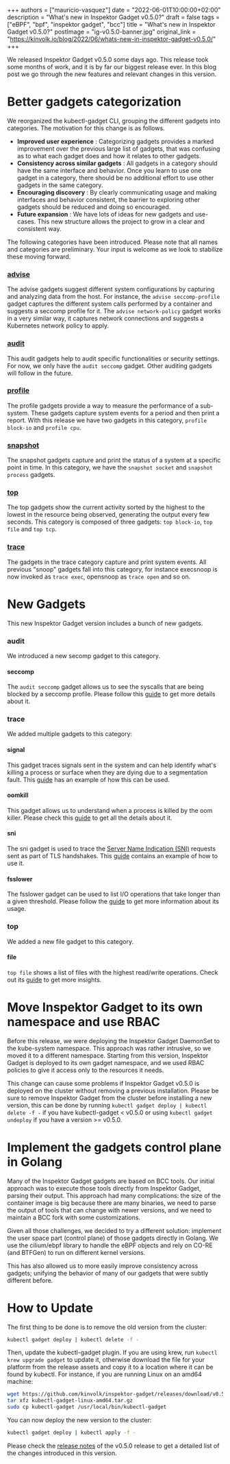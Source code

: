 +++
authors = ["mauricio-vasquez"]
date = "2022-06-01T10:00:00+02:00"
description = "What's new in Inspektor Gadget v0.5.0?"
draft = false
tags = ["eBPF", "bpf", "inspektor gadget", "bcc"]
title = "What's new in Inspektor Gadget v0.5.0?"
postImage = "ig-v0.5.0-banner.jpg"
original_link = "https://kinvolk.io/blog/2022/06/whats-new-in-inspektor-gadget-v0.5.0/"
+++

We released Inspektor Gadget v0.5.0 some days ago. This release took
some months of work, and it is by far our biggest release ever. In this
blog post we go through the new features and relevant changes in this
version.

# Better gadgets categorization

We reorganized the kubectl-gadget CLI, grouping the different gadgets
into categories. The motivation for this change is as follows.

- **Improved user experience** : Categorizing gadgets provides a marked
  improvement over the previous large list of gadgets, that was
  confusing as to what each gadget does and how it relates to other
  gadgets.
- **Consistency across similar gadgets** : All gadgets in a category
  should have the same interface and behavior. Once you learn to use one
  gadget in a category, there should be no additional effort to use
  other gadgets in the same category.
- **Encouraging discovery** : By clearly communicating usage and making
  interfaces and behavior consistent, the barrier to exploring other
  gadgets should be reduced and doing so encouraged.
- **Future expansion** : We have lots of ideas for new gadgets and
  use-cases. This new structure allows the project to grow in a clear
  and consistent way.

The following categories have been introduced. Please note that all
names and categories are preliminary. Your input is welcome as we look
to stabilize these moving forward.

### [advise](https://kinvolk.io/docs/inspektor-gadget/latest/guides/advise/)

The advise gadgets suggest different system configurations by capturing
and analyzing data from the host. For instance, the `advise
seccomp-profile` gadget captures the different system calls performed by
a container and suggests a seccomp profile for it. The `advise
network-policy` gadget works in a very similar way, it captures network
connections and suggests a Kubernetes network policy to apply.

### [audit](https://kinvolk.io/docs/inspektor-gadget/latest/guides/audit/)

This audit gadgets help to audit specific functionalities or security
settings. For now, we only have the `audit seccomp` gadget. Other auditing
gadgets will follow in the future.

### [profile](https://kinvolk.io/docs/inspektor-gadget/latest/guides/profile/)

The profile gadgets provide a way to measure the performance of a
sub-system. These gadgets capture system events for a period and then
print a report. With this release we have two gadgets in this category,
`profile block-io` and `profile cpu`.

### [snapshot](https://kinvolk.io/docs/inspektor-gadget/latest/guides/snapshot/)

The snapshot gadgets capture and print the status of a system at a
specific point in time. In this category, we have the `snapshot socket`
and `snapshot process` gadgets.

### [top](https://kinvolk.io/docs/inspektor-gadget/latest/guides/top/)

The top gadgets show the current activity sorted by the highest to the
lowest in the resource being observed, generating the output every few
seconds. This category is composed of three gadgets: `top block-io`, `top
file` and `top tcp`.

### [trace](https://kinvolk.io/docs/inspektor-gadget/latest/guides/trace/)

The gadgets in the trace category capture and print system events. All
previous "snoop" gadgets fall into this category, for instance execsnoop
is now invoked as `trace exec`, opensnoop as `trace open` and so on.

# New Gadgets

This new Inspektor Gadget version includes a bunch of new gadgets.

### audit

We introduced a new secomp gadget to this category.

#### seccomp

The `audit seccomp` gadget allows us to see the syscalls that are being
blocked by a seccomp profile. Please follow this
[guide](https://kinvolk.io/docs/inspektor-gadget/latest/guides/audit/seccomp.md)
to get more details about it.

### trace

We added multiple gadgets to this category:

#### signal

This gadget traces signals sent in the system and can help identify
what's killing a process or surface when they are dying due to a
segmentation fault. This
[guide](https://kinvolk.io/docs/inspektor-gadget/latest/guides/trace/signal.md)
has an example of how this can be used.

#### oomkill

This gadget allows us to understand when a process is killed by the oom
killer. Please check this
[guide](https://kinvolk.io/docs/inspektor-gadget/latest/guides/trace/oomkill.md)
to get all the details about it.

#### sni

The sni gadget is used to trace the [Server Name Indication
(SNI)](https://en.wikipedia.org/wiki/Server_Name_Indication) requests
sent as part of TLS handshakes. This
[guide](https://kinvolk.io/docs/inspektor-gadget/latest/guides/trace/sni.md)
contains an example of how to use it.

#### fsslower

The fsslower gadget can be used to list I/O operations that take longer
than a given threshold. Please follow the
[guide](https://kinvolk.io/docs/inspektor-gadget/latest/guides/trace/fsslower.md)
to get more information about its usage.

### top

We added a new file gadget to this category.

#### file

`top file` shows a list of files with the highest read/write operations.
Check out its
[guide](https://kinvolk.io/docs/inspektor-gadget/latest/guides/top/file.md)
to get more insights.

# Move Inspektor Gadget to its own namespace and use RBAC

Before this release, we were deploying the Inspektor Gadget DaemonSet to
the kube-system namespace. This approach was rather intrusive, so we
moved it to a different namespace. Starting from this version, Inspektor
Gadget is deployed to its own gadget namespace, and we used RBAC
policies to give it access only to the resources it needs.

This change can cause some problems if Inspektor Gadget v0.5.0 is
deployed on the cluster without removing a previous installation. Please
be sure to remove Inspektor Gadget from the cluster before installing a
new version, this can be done by running `kubectl gadget deploy |
kubectl delete -f -` if you have kubectl-gadget < v0.5.0 or using
`kubectl gadget undeploy` if you have a version >= v0.5.0.

# Implement the gadgets control plane in Golang

Many of the Inspektor Gadget gadgets are based on BCC tools. Our initial
approach was to execute those tools directly from Inspektor Gadget,
parsing their output. This approach had many complications: the size of
the container image is big because there are many binaries, we need to
parse the output of tools that can change with newer versions, and we
need to maintain a BCC fork with some customizations.

Given all those challenges, we decided to try a different solution:
implement the user space part (control plane) of those gadgets directly
in Golang. We use the cilium/ebpf library to handle the eBPF objects and
rely on CO-RE (and BTFGen) to run on different kernel versions.

This has also allowed us to more easily improve consistency across
gadgets; unifying the behavior of many of our gadgets that were subtly
different before.

# How to Update

The first thing to be done is to remove the old version from the cluster:

```bash
kubectl gadget deploy | kubectl delete -f -
```

Then, update the kubectl-gadget plugin. If you are using krew, run
`kubectl krew upgrade gadget` to update it, otherwise download the file
for your platform from the release assets and copy it to a location
where it can be found by kubectl. For instance, if you are running Linux
on an amd64 machine:

```bash
wget https://github.com/kinvolk/inspektor-gadget/releases/download/v0.5.0/kubectl-gadget-linux-amd64.tar.gz
tar xfz kubectl-gadget-linux-amd64.tar.gz
sudo cp kubectl-gadget /usr/local/bin/kubectl-gadget
```

You can now deploy the new version to the cluster:

```bash
kubectl gadget deploy | kubectl apply -f -
```

Please check the [release
notes](https://github.com/kinvolk/inspektor-gadget/releases/tag/v0.5.0)
of the v0.5.0 release to get a detailed list of the changes introduced
in this version.